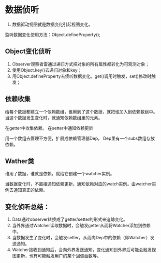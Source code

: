 # 数据侦听

1. 数据驱动视图就是数据变化引起视图变化。

监听数据变化使用方法：Object.defineProperty();

## Object变化侦听
1. Observer观察者雷通过递归方式把对象的所有属性都转化为可观测对象；
2. 使用Object.key()去递归对象和key；
3. 用Object.defineProperty去侦听数据变化。get()调用时触发，set()修改时触发；

## 依赖收集
给每个数据都建立一个依赖数组，谁用到了这个数据，就把谁加入到依赖数组中。当这个数据发生变化时，就通知依赖数组里的元素。

在getter中收集依赖。
在setter中通知依赖更新

用一个数组去管理不方便，扩展成依赖管理器Dep。
Dep里有一个subs数组存放依赖。


## Wather类

谁用了数据，谁就是依赖。就给它创建一个watcher实例。

当数据变化时，不直接通知依赖更新，通知依赖对应的watch实例。由watcher实例去通知真正的依赖。

## 变化侦听总结：
1. Data通过observer转换成了getter/setter的形式来追踪变化。
2. 当外界通过Watcher读取数据时，会触发getter从而将Watcher添加到依赖中。
3. 当数据发生了变化时，会触发setter，从而向Dep中的依赖（即Watcher）发送通知。
4. Watcher接收到通知后，会向外界发送通知，变化通知到外界后可能会触发视图更新，也有可能触发用户的某个回调函数等。
